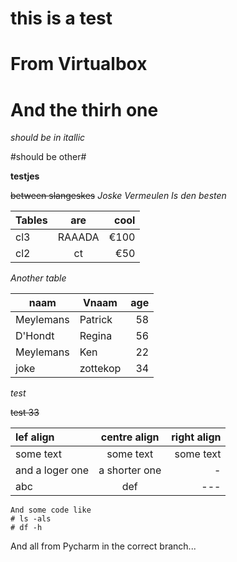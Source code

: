 this is a test
===
From Virtualbox
==
And the thirh one
=

*should be in itallic* 

#should be other#

**testjes**

~~between slangeskes~~
*Joske Vermeulen Is den besten*

| Tables | are | cool|
| -------|:---:| ---:|
| cl3    | RAAADA  | €100|
| cl2    | ct  | €50 |

*Another table*

| naam | Vnaam | age|
| ----| ---| ----:|
| Meylemans|Patrick|58|
|D'Hondt|Regina|56|
|Meylemans|Ken|22|
|joke|zottekop|34|

*test*

~~test 33~~

|lef align| centre align| right align|
|:---|:---:|---:|
|some text|some text|some text|
|and a loger one| a shorter one| -| 
|abc|def|---|

~~~
And some code like
# ls -als
# df -h
~~~

And all from Pycharm in the correct branch...